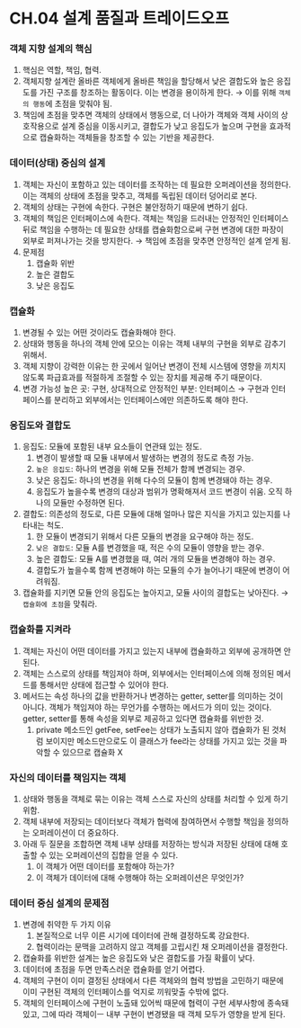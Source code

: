 # CH.04 설계 품질과 트레이드오프

### 객체 지향 설계의 핵심

1. 핵심은 역할, 책임, 협력.
2. 객체지향 설계란 올바른 객체에게 올바른 책임을 할당해서 낮은 결합도와 높은 응집도를 가진 구조를 창조하는 활동이다. 이는 변경을 용이하게 한다. → 이를 위해 `객체의 행동`에 초점을 맞춰야 됨.
3. 책임에 초점을 맞추면 객체의 상태에서 행동으로, 더 나아가 객체와 객체 사이의 상호작용으로 설계 중심을 이동시키고, 결합도가 낮고 응집도가 높으며 구현을 효과적으로 캡슐화하는 객체들을 창조할 수 있는 기반을 제공한다.

### 데이터(상태) 중심의 설계

1. 객체는 자신이 포함하고 있는 데이터를 조작하는 데 필요한 오퍼레이션을 정의한다. 이는 객체의 상태에 초점을 맞추고, 객체를 독립된 데이터 덩어리로 본다.
2. 객체의 상태는 구현에 속한다. 구현은 불안정하기 때문에 변하기 쉽다.
3. 객체의 책임은 인터페이스에 속한다. 객체는 책임을 드러내는 안정적인 인터페이스 뒤로 책임을 수행하는 데 필요한 상태를 캡슐화함으로써 구현 변경에 대한 파장이 외부로 퍼져나가는 것을 방지한다. → 책임에 초점을 맞추면 안정적인 설계 얻게 됨.
4. 문제점
    1. 캡슐화 위반
    2. 높은 결합도
    3. 낮은 응집도

### 캡슐화

1. 변경될 수 있는 어떤 것이라도 캡슐화해야 한다.
2. 상태와 행동을 하나의 객체 안에 모으는 이유는 객체 내부의 구현을 외부로 감추기 위해서.
3. 객체 지향이 강력한 이유는 한 곳에서 일어난 변경이 전체 시스템에 영향을 끼치지 않도록 파급효과를 적절하게 조절할 수 있는 장치를 제공해 주기 때문이다.
4. 변경 가능성 높은 곳: 구현, 상대적으로 안정적인 부분: 인터페이스 → 구현과 인터페이스를 분리하고 외부에서는 인터페이스에만 의존하도록 해야 한다.

### 응집도와 결합도

1. 응집도: 모듈에 포함된 내부 요소들이 연관돼 있는 정도.
    1. 변경이 발생할 때 모듈 내부에서 발생하는 변경의 정도로 측정 가능.
    2. `높은 응집도`: 하나의 변경을 위해 모듈 전체가 함께 변경되는 경우. 
    3. 낮은 응집도: 하나의 변경을 위해 다수의 모듈이 함께 변경돼야 하는 경우.
    4. 응집도가 높을수록 변경의 대상과 범위가 명확해져서 코드 변경이 쉬움. 오직 하나의 모듈만 수정하면 된다.
2. 결합도: 의존성의 정도로, 다른 모듈에 대해 얼마나 많은 지식을 가지고 있는지를 나타내는 척도.
    1. 한 모듈이 변경되기 위해서 다른 모듈의 변경을 요구해야 하는 정도.
    2. `낮은 결합도`:  모듈 A를 변경했을 때, 적은 수의 모듈이 영향을 받는 경우.
    3. 높은 결합도: 모듈 A를 변경했을 때, 여러 개의 모듈을 변경해야 하는 경우.
    4. 결합도가 높을수록 함께 변경해야 하는 모듈의 수가 늘어나기 때문에 변경이 어려워짐.
3. 캡슐화를 지키면 모듈 안의 응집도는 높아지고, 모듈 사이의 결합도는 낮아진다. → `캡슐화에 초점`을 맞춰라.

### 캡슐화를 지켜라

1. 객체는 자신이 어떤 데이터를 가지고 있는지 내부에 캡슐화하고 외부에 공개하면 안 된다.
2. 객체는 스스로의 상태를 책임져야 하며, 외부에서는 인터페이스에 의해 정의된 메서드를 통해서만 상태에 접근할 수 있어야 한다.
3. 메서드는 속성 하나의 값을 반환하거나 변경하는 getter, setter를 의미하는 것이 아니다. 객체가 책임져야 하는 무언가를 수행하는 메서드가 의미 있는 것이다. getter, setter를 통해 속성을 외부로 제공하고 있다면 캡슐화를 위반한 것.
    1. private 메소드인 getFee, setFee는 상태가 노출되지 않아 캡슐화가 된 것처럼 보이지만 메소드만으로도 이 클래스가 fee라는 상태를 가지고 있는 것을 파악할 수 있으므로 캡슐화 X

### 자신의 데이터를 책임지는 객체

1. 상태와 행동을 객체로 묶는 이유는 객체 스스로 자신의 상태를 처리할 수 있게 하기 위함.
2. 객체 내부에 저장되는 데이터보다 객체가 협력에 참여하면서 수행할 책임을 정의하는 오퍼레이션이 더 중요하다.
3. 아래 두 질문을 조합하면 객체 내부 상태를 저장하는 방식과 저장된 상태에 대해 호출할 수 있는 오퍼레이션의 집합을 얻을 수 있다.
    1. 이 객체가 어떤 데이터를 포함해야 하는가?
    2. 이 객체가 데이터에 대해 수행해야 하는 오퍼레이션은 무엇인가?

### 데이터 중심 설계의 문제점

1. 변경에 취약한 두 가지 이유
    1. 본질적으로 너무 이른 시기에 데이터에 관해 결정하도록 강요한다.
    2. 협력이라는 문맥을 고려하지 않고 객체를 고립시킨 채 오퍼레이션을 결정한다.
2. 캡슐화를 위반한 설계는 높은 응집도와 낮은 결합도를 가질 확률이 낮다.
3. 데이터에 초점을 두면 만족스러운 캡슐화를 얻기 어렵다.
4. 객체의 구현이 이미 결정된 상태에서 다른 객체와의 협력 방법을 고민하기 때문에 이미 구현된 객체의 인터페이스를 억지로 끼워맞출 수밖에 없다.
5. 객체의 인터페이스에 구현이 노출돼 있어씩 때문에 협력이 구현 세부사항에 종속돼 있고, 그에 따라 객체이ㅡ 내부 구현이 변경됐을 때 객체 모두가 영향을 받게 된다.
